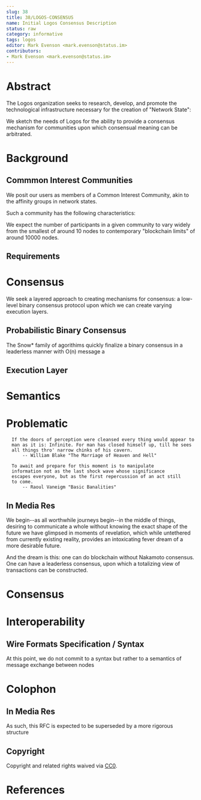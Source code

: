```yaml
---
slug: 38
title: 38/LOGOS-CONSENSUS
name: Initial Logos Consensus Description
status: raw
category: informative
tags: logos
editor: Mark Evenson <mark.evenson@status.im>
contributors:
- Mark Evenson <mark.evenson@status.im>
---
```


# Abstract

The Logos organization seeks to research, develop, and promote the
technological infrastructure necessary for the creation of "Network State":  

We sketch the needs of Logos for the ability to provide a consensus
mechanism for communities upon which consensual meaning can be arbitrated.

# Background 

## Commmon Interest Communities

We posit our users as members of a Common Interest Community, akin to
the affinity groups in network states.  

Such a community has the following characteristics:

We expect the number of participants in a given community to vary
widely from the smallest of around 10 nodes to contemporary "blockchain
limits" of around 10000 nodes.

## Requirements 

# Consensus

We seek a layered approach to creating mechanisms for consensus: a
low-level binary consensus protocol upon which we can create varying
execution layers.

## Probabilistic Binary Consensus

The Snow* family of agorithims quickly finalize a binary consensus in
a leaderless manner with O(n) message a

## Execution Layer

# Semantics




# Problematic

      If the doors of perception were cleansed every thing would appear to
      man as it is: Infinite. For man has closed himself up, till he sees
      all things thro' narrow chinks of his cavern.
          -- William Blake "The Marriage of Heaven and Hell"
          
      To await and prepare for this moment is to manipulate
      information not as the last shock wave whose significance
      escapes everyone, but as the first repercussion of an act still
      to come.
          -- Raoul Vaneigm "Basic Banalities"
      

## In Media Res

We begin--as all worthwhile journeys begin--in the middle of things,
desiring to communicate a whole without knowing the exact shape of the
future we have glimpsed in moments of revelation, which while
untethered from currently existing reality, provides an intoxicating
fever dream of a more desirable future.

And the dream is this: one can do blockchain without Nakamoto
consensus.  One can have a leaderless consensus, upon which a
totalizing view of transactions can be constructed.

## 

# Consensus
# Interoperability 
## Wire Formats Specification / Syntax
At this point, we do not commit to a syntax but rather to a semantics
of message exchange between nodes
# Colophon
## In Media Res

As such, this RFC is expected to be superseded by a more rigorous
structure 


## Copyright

Copyright and related rights waived via
[CC0](https://creativecommons.org/publicdomain/zero/1.0/).

# References


[blake]:  https://genius.com/William-blake-the-marriage-of-heaven-and-hell-annotated
[vaneigm]: http://library.nothingness.org/articles/SI/en/display/10

